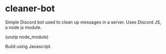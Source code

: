 # cleaner-bot
Simple Discord bot used to clean up messages in a server. Uses Discord JS, a node js module.

(unzip node_module)

Build using Javascript.
